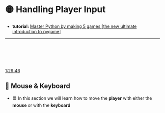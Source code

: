 
# 🟡 Handling Player Input

- **tutorial:** [Master Python by making 5 games [the new ultimate introduction to pygame]](https://youtu.be/8OMghdHP-zs?si=G58LCaSdWH6sYseA)






 ---

  <br>
   <br>
    <br>
     <br>


 [1:29:46](https://youtu.be/8OMghdHP-zs?si=RPr8620UkCOLDoFS&t=5386)


 ##   🧶 Mouse & Keyboard

- 🟦 In this section we will learn how to move the **player** with either the **mouse** or with the **keyboard**

<br>
<br>

